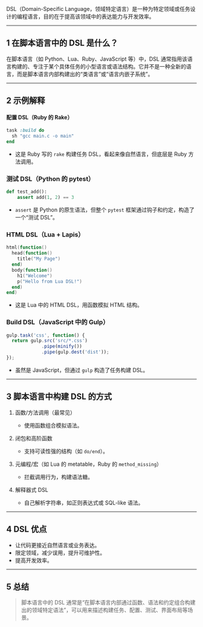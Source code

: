 DSL（Domain-Specific Language，领域特定语言）是一种为特定领域或任务设计的编程语言，目的在于提高该领域中的表达能力与开发效率。

---

## 1 在脚本语言中的 DSL 是什么？

在脚本语言（如 Python、Lua、Ruby、JavaScript 等）中，DSL 通常指用该语言构建的、专注于某个具体任务的小型语言或语法结构。它并不是一种全新的语言，而是脚本语言内部构建出的“类语言”或“语言内嵌子系统”。

---

## 2 示例解释

#### 配置 DSL（Ruby 的 Rake）

```ruby
task :build do
  sh "gcc main.c -o main"
end
```

* 这是 Ruby 写的 `rake` 构建任务 DSL，看起来像自然语言，但底层是 Ruby 方法调用。

### 测试 DSL（Python 的 pytest）

```python
def test_add():
    assert add(1, 2) == 3
```

* `assert` 是 Python 的原生语法，但整个 `pytest` 框架通过钩子和约定，构造了一个“测试 DSL”。

### HTML DSL（Lua + Lapis）

```lua
html(function()
  head(function()
    title("My Page")
  end)
  body(function()
    h1("Welcome")
    p("Hello from Lua DSL!")
  end)
end)
```

* 这是 Lua 中的 HTML DSL，用函数模拟 HTML 结构。

### Build DSL（JavaScript 中的 Gulp）

```javascript
gulp.task('css', function() {
  return gulp.src('src/*.css')
             .pipe(minify())
             .pipe(gulp.dest('dist'));
});
```

* 虽然是 JavaScript，但通过 `gulp` 构造了任务构建 DSL。

---

## 3 脚本语言中构建 DSL 的方式

1. 函数/方法调用（最常见）

   * 使用函数组合模拟语法。
2. 闭包和高阶函数

   * 支持可读性强的结构（如 `do/end`）。
3. 元编程/宏（如 Lua 的 metatable，Ruby 的 `method_missing`）

   * 拦截调用行为，构建语法糖。
4. 解释器式 DSL

   * 自己解析字符串，如正则表达式或 SQL-like 语法。

---

## 4 DSL 优点

* 让代码更接近自然语言或业务表达。
* 限定领域，减少误用，提升可维护性。
* 提高开发效率。

---

## 5 总结

> 脚本语言中的 DSL 通常是“在脚本语言内部通过函数、语法和约定组合构建出的领域特定语法”，可以用来描述构建任务、配置、测试、界面布局等场景。


